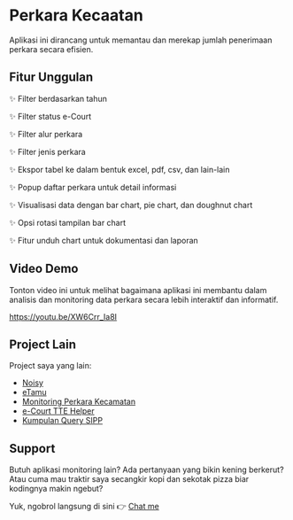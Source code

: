 # Perkara Kecaatan

Aplikasi ini dirancang untuk memantau dan merekap jumlah penerimaan perkara secara efisien.


## Fitur Unggulan


✨ Filter berdasarkan tahun

✨ Filter status e-Court

✨ Filter alur perkara

✨ Filter jenis perkara

✨ Ekspor tabel ke dalam bentuk excel, pdf, csv, dan lain-lain 

✨ Popup daftar perkara untuk detail informasi

✨ Visualisasi data dengan bar chart, pie chart, dan doughnut chart

✨ Opsi rotasi tampilan bar chart

✨ Fitur unduh chart untuk dokumentasi dan laporan


## Video Demo

Tonton video ini untuk melihat bagaimana aplikasi ini membantu dalam analisis dan monitoring data perkara secara lebih interaktif dan informatif.

https://youtu.be/XW6Crr_Ia8I



## Project Lain
Project saya yang lain:
- [Noisy](https://github.com/chakoochandra/noisy)
- [eTamu](https://github.com/chakoochandra/etamu)
- [Monitoring Perkara Kecamatan](https://github.com/chakoochandra/perkara-kecamatan)
- [e-Court TTE Helper](https://github.com/chakoochandra/ecourt-tte-helper)
- [Kumpulan Query SIPP](https://github.com/chakoochandra/sipp_query)

  
## Support

Butuh aplikasi monitoring lain? Ada pertanyaan yang bikin kening berkerut?
Atau cuma mau traktir saya secangkir kopi dan sekotak pizza biar kodingnya makin ngebut?

Yuk, ngobrol langsung di sini 👉 [Chat me](https://dialogwa.web.id/chat/6287778299688) 
